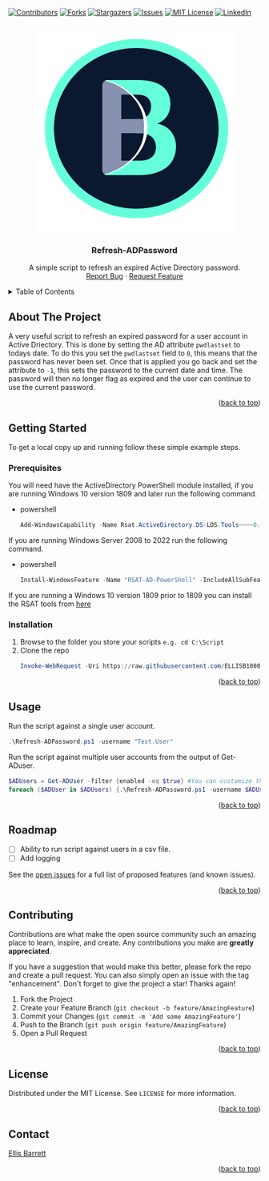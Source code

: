 <!-- Back to top link-->
<a name="readme-top"></a>

[![Contributors][contributors-shield]][contributors-url]
[![Forks][forks-shield]][forks-url]
[![Stargazers][stars-shield]][stars-url]
[![Issues][issues-shield]][issues-url]
[![MIT License][license-shield]][license-url]
[![LinkedIn][linkedin-shield]][linkedin-url]


<!-- PROJECT LOGO -->
<br />
<div align="center">
  <a href="https://github.com/ELLISB1000/Refresh-ADPassword">
    <img src="Public/logo.png" alt="Logo" width="400" height="400">
  </a>

<h3 align="center">Refresh-ADPassword</h3>

  <p align="center">
    A simple script to refresh an expired Active Directory password.
    <br />
    <a href="https://github.com/ELLISB1000/Refresh-ADPassword/issues">Report Bug</a>
    ·
    <a href="https://github.com/ELLISB1000/Refresh-ADPassword/issues">Request Feature</a>
  </p>
</div>



<!-- TABLE OF CONTENTS -->
<details>
  <summary>Table of Contents</summary>
  <ol>
    <li>
      <a href="#about-the-project">About The Project</a>
    </li>
    <li>
      <a href="#getting-started">Getting Started</a>
      <ul>
        <li><a href="#prerequisites">Prerequisites</a></li>
        <li><a href="#installation">Installation</a></li>
      </ul>
    </li>
    <li><a href="#usage">Usage</a></li>
    <li><a href="#roadmap">Roadmap</a></li>
    <li><a href="#contributing">Contributing</a></li>
    <li><a href="#license">License</a></li>
    <li><a href="#contact">Contact</a></li>
    <li><a href="#acknowledgments">Acknowledgments</a></li>
  </ol>
</details>



<!-- ABOUT THE PROJECT -->
## About The Project

A very useful script to refresh an expired password for a user account in Active Driectory. This is done by setting the AD attribute `pwdlastset` to todays date. To do this you set the `pwdlastset` field to `0`, this means that the password has never been set. Once that is applied you go back and set the attribute to `-1`, this sets the password to the current date and time. The password will then no longer flag as expired and the user can continue to use the current password.

<p align="right">(<a href="#readme-top">back to top</a>)</p>


<!-- GETTING STARTED -->
## Getting Started

To get a local copy up and running follow these simple example steps.


### Prerequisites

You will need have the ActiveDirectory PowerShell module installed, if you are running Windows 10 version 1809 and later run the following command.

* powershell
  ```powershell
  Add-WindowsCapability -Name Rsat.ActiveDirectory.DS-LDS.Tools~~~~0.0.1.0 -Online
  ```

If you are running Windows Server 2008 to 2022 run the following command.

* powershell
  ```powershell
  Install-WindowsFeature -Name "RSAT-AD-PowerShell" -IncludeAllSubFeature
  ```

If you are running a Windows 10 version 1809 prior to 1809 you can install the RSAT tools from [here](https://www.microsoft.com/en-us/download/details.aspx?id=45520)


### Installation

1. Browse to the folder you store your scripts `e.g. cd C:\Script`
2. Clone the repo
   ```powershell
   Invoke-WebRequest -Uri https://raw.githubusercontent.com/ELLISB1000/Refresh-ADPassword/main/Refresh-ADPassword.ps1 -OutFile .\Refresh-ADPassword.ps1
   ```

<p align="right">(<a href="#readme-top">back to top</a>)</p>


<!-- USAGE EXAMPLES -->
## Usage

Run the script against a single user account.

   ```powershell
   .\Refresh-ADPassword.ps1 -username "Test.User"
   ```

Run the script against multiple user accounts from the output of Get-ADuser.

   ```powershell
   $ADUsers = Get-ADUser -filter {enabled -eq $true} #You can customize the filter applied
   foreach ($ADUser in $ADUsers) {.\Refresh-ADPassword.ps1 -username $ADUser.samaccountname}
   ``` 

<p align="right">(<a href="#readme-top">back to top</a>)</p>


<!-- ROADMAP -->
## Roadmap

- [ ] Ability to run script against users in a csv file.
- [ ] Add logging

See the [open issues](https://github.com/ELLISB1000/Refresh-ADPassword/issues) for a full list of proposed features (and known issues).

<p align="right">(<a href="#readme-top">back to top</a>)</p>


<!-- CONTRIBUTING -->
## Contributing

Contributions are what make the open source community such an amazing place to learn, inspire, and create. Any contributions you make are **greatly appreciated**.

If you have a suggestion that would make this better, please fork the repo and create a pull request. You can also simply open an issue with the tag "enhancement".
Don't forget to give the project a star! Thanks again!

1. Fork the Project
2. Create your Feature Branch (`git checkout -b feature/AmazingFeature`)
3. Commit your Changes (`git commit -m 'Add some AmazingFeature'`)
4. Push to the Branch (`git push origin feature/AmazingFeature`)
5. Open a Pull Request

<p align="right">(<a href="#readme-top">back to top</a>)</p>


<!-- LICENSE -->
## License

Distributed under the MIT License. See `LICENSE` for more information.

<p align="right">(<a href="#readme-top">back to top</a>)</p>


<!-- CONTACT -->
## Contact

[Ellis Barrett](https://ellisbarrett.com)

<p align="right">(<a href="#readme-top">back to top</a>)</p>


<!-- MARKDOWN LINKS & IMAGES -->
<!-- https://www.markdownguide.org/basic-syntax/#reference-style-links -->
[contributors-shield]: https://img.shields.io/github/contributors/ELLISB1000/Refresh-ADPassword.svg?style=for-the-badge
[contributors-url]: https://github.com/ELLISB1000/Refresh-ADPassword/graphs/contributors
[forks-shield]: https://img.shields.io/github/forks/ELLISB1000/Refresh-ADPassword.svg?style=for-the-badge
[forks-url]: https://github.com/ELLISB1000/Refresh-ADPassword/network/members
[stars-shield]: https://img.shields.io/github/stars/ELLISB1000/Refresh-ADPassword.svg?style=for-the-badge
[stars-url]: https://github.com/ELLISB1000/Refresh-ADPassword/stargazers
[issues-shield]: https://img.shields.io/github/issues/ELLISB1000/Refresh-ADPassword.svg?style=for-the-badge
[issues-url]: https://github.com/ELLISB1000/Refresh-ADPassword/issues
[license-shield]: https://img.shields.io/github/license/ELLISB1000/Refresh-ADPassword.svg?style=for-the-badge
[license-url]: https://github.com/ELLISB1000/Refresh-ADPassword/blob/master/LICENSE
[linkedin-shield]: https://img.shields.io/badge/-LinkedIn-black.svg?style=for-the-badge&logo=linkedin&colorB=555
[linkedin-url]: https://linkedin.com/in/ellis-barrett
